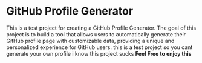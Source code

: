 # GitHub Profile Generator
This is a test project for creating a GitHub Profile Generator. The goal of this project is to build a tool that allows users to automatically generate their GitHub profile page with customizable data, providing a unique and personalized experience for GitHub users. this is a test project so you cant generate your own profile i know this project sucks
**Feel Free to enjoy this**
